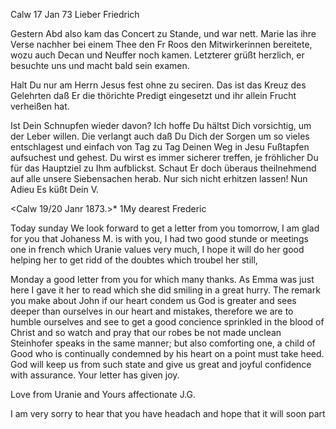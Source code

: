  Calw 17 Jan 73
Lieber Friedrich

Gestern Abd also kam das Concert zu Stande, und war nett. Marie las ihre Verse nachher bei einem Thee den Fr Roos den Mitwirkerinnen bereitete, wozu auch Decan und Neuffer noch kamen. Letzterer grüßt herzlich, er besuchte uns und macht bald sein examen.

Halt Du nur am Herrn Jesus fest ohne zu seciren. Das ist das Kreuz des Gelehrten daß Er die thörichte Predigt eingesetzt und ihr allein Frucht verheißen hat.

Ist Dein Schnupfen wieder davon? Ich hoffe Du hältst Dich vorsichtig, um der Leber willen. Die verlangt auch daß Du Dich der Sorgen um so vieles entschlagest und einfach von Tag zu Tag Deinen Weg in Jesu Fußtapfen aufsuchest und gehest. Du wirst es immer sicherer treffen, je fröhlicher Du für das Hauptziel zu Ihm aufblickst. Schaut Er doch überaus theilnehmend auf alle unsere Siebensachen herab. Nur sich nicht erhitzen lassen! 
 Nun Adieu Es küßt Dein
 V.


 <Calw 19/20 Janr 1873.>*
1My dearest Frederic

Today sunday We look forward to get a letter from you tomorrow, I am glad for you that Johaness M. is with you, I had two good stunde or meetings one in french which Uranie values very much, I hope it will do her good helping her to get ridd of the doubtes which troubel her still,

Monday a good letter from you for which many thanks. As Emma was just here I gave it her to read which she did smiling in a great hurry. The remark you make about John if our heart condem us God is greater and sees deeper than ourselves in our heart and mistakes, therefore we are to humble ourselves and see to get a good concience sprinkled in the blood of Christ and so watch and pray that our robes be not made unclean Steinhofer speaks in the same manner; but also comforting one, a child of Good who is continually condemned by his heart on a point must take heed. God will keep us from such state and give us great and joyful confidence with assurance. Your letter has given joy.

Love from Uranie and Yours affectionate
 J.G.

I am very sorry to hear that you have headach and hope that it will soon part
